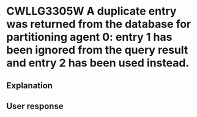 # CWLLG3305W A duplicate entry was returned from the database for partitioning agent 0: entry 1 has been ignored from the query result and entry 2 has been used instead.

## Explanation

## User response